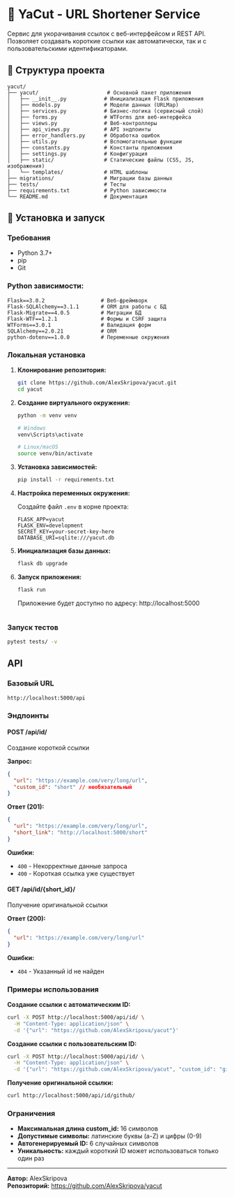 # 🔗 YaCut - URL Shortener Service

Сервис для укорачивания ссылок с веб-интерфейсом и REST API. Позволяет создавать короткие ссылки как автоматически, так и с пользовательскими идентификаторами.

## 📁 Структура проекта

```
yacut/
├── yacut/                      # Основной пакет приложения
│   ├── __init__.py            # Инициализация Flask приложения
│   ├── models.py              # Модели данных (URLMap)
│   ├── services.py            # Бизнес-логика (сервисный слой)
│   ├── forms.py               # WTForms для веб-интерфейса
│   ├── views.py               # Веб-контроллеры
│   ├── api_views.py           # API эндпоинты
│   ├── error_handlers.py      # Обработка ошибок
│   ├── utils.py               # Вспомогательные функции
│   ├── constants.py           # Константы приложения
│   ├── settings.py            # Конфигурация
│   ├── static/                # Статические файлы (CSS, JS, изображения)
│   └── templates/             # HTML шаблоны
├── migrations/                # Миграции базы данных
├── tests/                     # Тесты
├── requirements.txt           # Python зависимости
└── README.md                  # Документация
```

## 🚀 Установка и запуск

### Требования

- Python 3.7+
- pip
- Git

### Python зависимости:

```
Flask==3.0.2                  # Веб-фреймворк
Flask-SQLAlchemy==3.1.1       # ORM для работы с БД
Flask-Migrate==4.0.5          # Миграции БД
Flask-WTF==1.2.1              # Формы и CSRF защита
WTForms==3.0.1                # Валидация форм
SQLAlchemy==2.0.21            # ORM
python-dotenv==1.0.0          # Переменные окружения
```

### Локальная установка

1. **Клонирование репозитория:**
   ```bash
   git clone https://github.com/AlexSkripova/yacut.git
   cd yacut
   ```

2. **Создание виртуального окружения:**
   ```bash
   python -m venv venv
   
   # Windows
   venv\Scripts\activate
   
   # Linux/macOS
   source venv/bin/activate
   ```

3. **Установка зависимостей:**
   ```bash
   pip install -r requirements.txt
   ```

4. **Настройка переменных окружения:**
   
   Создайте файл `.env` в корне проекта:
   ```env
   FLASK_APP=yacut
   FLASK_ENV=development
   SECRET_KEY=your-secret-key-here
   DATABASE_URI=sqlite:///yacut.db
   ```

5. **Инициализация базы данных:**
   ```bash
   flask db upgrade
   ```

6. **Запуск приложения:**
   ```bash
   flask run
   ```

   Приложение будет доступно по адресу: http://localhost:5000
   ```

### Запуск тестов

```bash
pytest tests/ -v
```


##  API

### Базовый URL
```
http://localhost:5000/api
```

### Эндпоинты

#### POST /api/id/
Создание короткой ссылки

**Запрос:**
```json
{
  "url": "https://example.com/very/long/url",
  "custom_id": "short" // необязательный
}
```

**Ответ (201):**
```json
{
  "url": "https://example.com/very/long/url",
  "short_link": "http://localhost:5000/short"
}
```

**Ошибки:**
- `400` - Некорректные данные запроса
- `400` - Короткая ссылка уже существует

#### GET /api/id/{short_id}/
Получение оригинальной ссылки

**Ответ (200):**
```json
{
  "url": "https://example.com/very/long/url"
}
```

**Ошибки:**
- `404` - Указанный id не найден

### Примеры использования

**Создание ссылки с автоматическим ID:**
```bash
curl -X POST http://localhost:5000/api/id/ \
  -H "Content-Type: application/json" \
  -d '{"url": "https://github.com/AlexSkripova/yacut"}'
```

**Создание ссылки с пользовательским ID:**
```bash
curl -X POST http://localhost:5000/api/id/ \
  -H "Content-Type: application/json" \
  -d '{"url": "https://github.com/AlexSkripova/yacut", "custom_id": "github"}'
```

**Получение оригинальной ссылки:**
```bash
curl http://localhost:5000/api/id/github/
```

### Ограничения

- **Максимальная длина custom_id:** 16 символов
- **Допустимые символы:** латинские буквы (a-Z) и цифры (0-9)
- **Автогенерируемый ID:** 6 случайных символов
- **Уникальность:** каждый короткий ID может использоваться только один раз

---

**Автор:** AlexSkripova  
**Репозиторий:** https://github.com/AlexSkripova/yacut